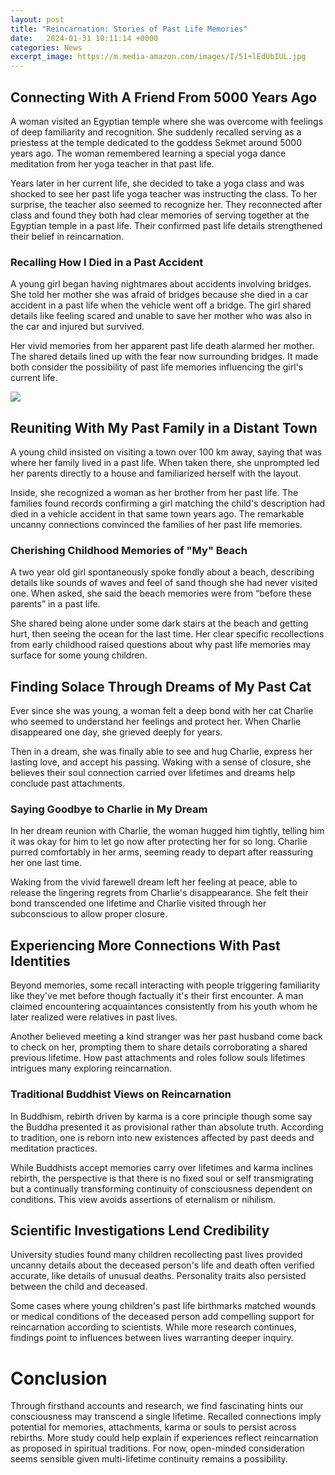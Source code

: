 ```yaml
---
layout: post
title: "Reincarnation: Stories of Past Life Memories"
date:   2024-01-31 10:11:14 +0000
categories: News
excerpt_image: https://m.media-amazon.com/images/I/51+lEdUbIUL.jpg
---
```

## Connecting With A Friend From 5000 Years Ago

A woman visited an Egyptian temple where she was overcome with feelings of deep familiarity and recognition. She suddenly recalled serving as a priestess at the temple dedicated to the goddess Sekmet around 5000 years ago. The woman remembered learning a special yoga dance meditation from her yoga teacher in that past life. 

Years later in her current life, she decided to take a yoga class and was shocked to see her past life yoga teacher was instructing the class. To her surprise, the teacher also seemed to recognize her. They reconnected after class and found they both had clear memories of serving together at the Egyptian temple in a past life. Their confirmed past life details strengthened their belief in reincarnation.

### Recalling How I Died in a Past Accident

A young girl began having nightmares about accidents involving bridges. She told her mother she was afraid of bridges because she died in a car accident in a past life when the vehicle went off a bridge. The girl shared details like feeling scared and unable to save her mother who was also in the car and injured but survived. 

Her vivid memories from her apparent past life death alarmed her mother. The shared details lined up with the fear now surrounding bridges. It made both consider the possibility of past life memories influencing the girl's current life.


![](https://m.media-amazon.com/images/I/51+lEdUbIUL.jpg)
## Reuniting With My Past Family in a Distant Town

A young child insisted on visiting a town over 100 km away, saying that was where her family lived in a past life. When taken there, she unprompted led her parents directly to a house and familiarized herself with the layout. 

Inside, she recognized a woman as her brother from her past life. The families found records confirming a girl matching the child's description had died in a vehicle accident in that same town years ago. The remarkable uncanny connections convinced the families of her past life memories.

### Cherishing Childhood Memories of "My" Beach 

A two year old girl spontaneously spoke fondly about a beach, describing details like sounds of waves and feel of sand though she had never visited one. When asked, she said the beach memories were from “before these parents” in a past life. 

She shared being alone under some dark stairs at the beach and getting hurt, then seeing the ocean for the last time. Her clear specific recollections from early childhood raised questions about why past life memories may surface for some young children.

## Finding Solace Through Dreams of My Past Cat  

Ever since she was young, a woman felt a deep bond with her cat Charlie who seemed to understand her feelings and protect her. When Charlie disappeared one day, she grieved deeply for years. 

Then in a dream, she was finally able to see and hug Charlie, express her lasting love, and accept his passing. Waking with a sense of closure, she believes their soul connection carried over lifetimes and dreams help conclude past attachments.

### Saying Goodbye to Charlie in My Dream

In her dream reunion with Charlie, the woman hugged him tightly, telling him it was okay for him to let go now after protecting her for so long. Charlie purred comfortably in her arms, seeming ready to depart after reassuring her one last time.

Waking from the vivid farewell dream left her feeling at peace, able to release the lingering regrets from Charlie's disappearance. She felt their bond transcended one lifetime and Charlie visited through her subconscious to allow proper closure.

## Experiencing More Connections With Past Identities 

Beyond memories, some recall interacting with people triggering familiarity like they've met before though factually it's their first encounter. A man claimed encountering acquaintances consistently from his youth whom he later realized were relatives in past lives. 

Another believed meeting a kind stranger was her past husband come back to check on her, prompting them to share details corroborating a shared previous lifetime. How past attachments and roles follow souls lifetimes intrigues many exploring reincarnation.

### Traditional Buddhist Views on Reincarnation 

In Buddhism, rebirth driven by karma is a core principle though some say the Buddha presented it as provisional rather than absolute truth. According to tradition, one is reborn into new existences affected by past deeds and meditation practices. 

While Buddhists accept memories carry over lifetimes and karma inclines rebirth, the perspective is that there is no fixed soul or self transmigrating but a continually transforming continuity of consciousness dependent on conditions. This view avoids assertions of eternalism or nihilism.

## Scientific Investigations Lend Credibility  

University studies found many children recollecting past lives provided uncanny details about the deceased person's life and death often verified accurate, like details of unusual deaths. Personality traits also persisted between the child and deceased.

Some cases where young children's past life birthmarks matched wounds or medical conditions of the deceased person add compelling support for reincarnation according to scientists. While more research continues, findings point to influences between lives warranting deeper inquiry.

# Conclusion  

Through firsthand accounts and research, we find fascinating hints our consciousness may transcend a single lifetime. Recalled connections imply potential for memories, attachments, karma or souls to persist across rebirths. More study could help explain if experiences reflect reincarnation as proposed in spiritual traditions. For now, open-minded consideration seems sensible given multi-lifetime continuity remains a possibility.
